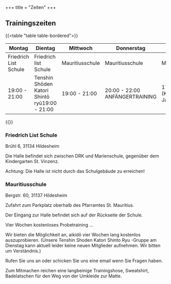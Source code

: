 +++
title = "Zeiten"
+++

## Trainingszeiten

{{<table "table table-bordered">}}

| Montag                | Dientag                                       | Mittwoch        | Donnerstag                     | Freitag                           |
|-----------------------|-----------------------------------------------|-----------------|--------------------------------|-----------------------------------|
| Friedrich List Schule | Friedrich list Schule                         | Mauritiusschule | Mauritiusschule                | Mauritiusschule                   |
| 19:00 - 21:00         | Tenshin Shōden Katori Shintō ryū19:00 - 21:00 | 19:00 - 21:00   | 20:00 - 22:00 ANFÄNGERTRAINING | 17:15 - 18:45 (Kinder ab 8 Jahre) |

{{</table>}}
### Friedrich List Schule

Brühl 6, 31134 Hildesheim

Die Halle befindet sich zwischen DRK und Marienschule, gegenüber dem Kindergarten St. Vinzenz.

Achtung: Die Halle ist nicht durch das Schulgebäude zu erreichen!

### Mauritiusschule

Bergstr. 60, 31137 Hildesheim

Zufahrt zum Parkplatz oberhalb des Pfarramtes St. Mauritius.

Der Eingang zur Halle befindet sich auf der Rückseite der Schule.


Vier Wochen kostenloses Probetraining ...

Wir bieten die Möglichkeit an, aikidô vier Wochen lang kostenlos auszuprobieren.
(Unsere Tenshin Shoden Katori Shinto Ryu -Gruppe am Dienstag kann aktuell leider keine neuen Mitglieder aufnehmen. Wir bitten um Verständnis.)

Rufen Sie uns an oder schicken Sie uns eine email wenn Sie Fragen haben.

Zum Mitmachen reichen eine langbeinige Trainingshose, Sweatshirt, Badelatschen für den Weg von der Umkleide zur Matte.
